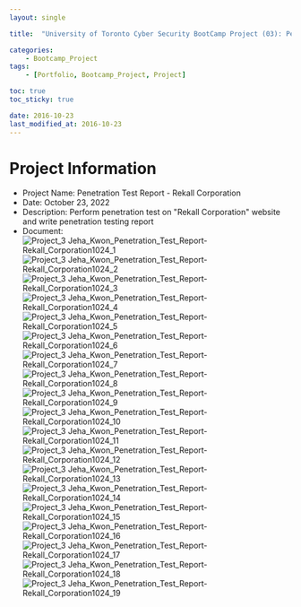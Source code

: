 ```yaml
---
layout: single

title:  "University of Toronto Cyber Security BootCamp Project (03): Penetration Test Report - Rekall Corporation"

categories:
    - Bootcamp_Project
tags:
    - [Portfolio, Bootcamp_Project, Project]

toc: true
toc_sticky: true

date: 2016-10-23
last_modified_at: 2016-10-23
---
```


# Project Information
- Project Name: Penetration Test Report - Rekall Corporation
- Date: October 23, 2022
- Description: Perform penetration test on "Rekall Corporation" website and write penetration testing report
- Document:  
![Project_3 Jeha_Kwon_Penetration_Test_Report-Rekall_Corporation1024_1](https://user-images.githubusercontent.com/116617643/199632461-37e301da-e6c3-4b90-b905-502928734f89.png)
![Project_3 Jeha_Kwon_Penetration_Test_Report-Rekall_Corporation1024_2](https://user-images.githubusercontent.com/116617643/199632462-6e1e0e39-a798-4778-ae50-a776733b9c3c.png)
![Project_3 Jeha_Kwon_Penetration_Test_Report-Rekall_Corporation1024_3](https://user-images.githubusercontent.com/116617643/199632463-5aa43a92-f53e-40e4-9b09-ad39e03635c1.png)
![Project_3 Jeha_Kwon_Penetration_Test_Report-Rekall_Corporation1024_4](https://user-images.githubusercontent.com/116617643/199632464-36f04e23-2907-40fa-abbf-8caefb89476c.png)
![Project_3 Jeha_Kwon_Penetration_Test_Report-Rekall_Corporation1024_5](https://user-images.githubusercontent.com/116617643/199632466-b4568fca-8d9d-4b96-ad64-13ac0820499e.png)
![Project_3 Jeha_Kwon_Penetration_Test_Report-Rekall_Corporation1024_6](https://user-images.githubusercontent.com/116617643/199632467-67d3de7a-c4bc-4822-b78c-9d61a473353e.png)
![Project_3 Jeha_Kwon_Penetration_Test_Report-Rekall_Corporation1024_7](https://user-images.githubusercontent.com/116617643/199632468-f4abb973-7db5-4414-aaf5-6d98e133019c.png)
![Project_3 Jeha_Kwon_Penetration_Test_Report-Rekall_Corporation1024_8](https://user-images.githubusercontent.com/116617643/199632442-b0025a3d-5ba8-49ae-83ba-ae17c0188fbe.png)
![Project_3 Jeha_Kwon_Penetration_Test_Report-Rekall_Corporation1024_9](https://user-images.githubusercontent.com/116617643/199632443-3005d11b-56f5-4e70-93a4-6a87eabef6d3.png)
![Project_3 Jeha_Kwon_Penetration_Test_Report-Rekall_Corporation1024_10](https://user-images.githubusercontent.com/116617643/199632444-4a09815b-a428-457b-8e71-390e12d3d7a9.png)
![Project_3 Jeha_Kwon_Penetration_Test_Report-Rekall_Corporation1024_11](https://user-images.githubusercontent.com/116617643/199632447-84b45c9e-4ccc-43d8-9061-00b5d4f2d10a.png)
![Project_3 Jeha_Kwon_Penetration_Test_Report-Rekall_Corporation1024_12](https://user-images.githubusercontent.com/116617643/199632448-ea144085-b212-4db0-8937-7c3619ee4b2f.png)
![Project_3 Jeha_Kwon_Penetration_Test_Report-Rekall_Corporation1024_13](https://user-images.githubusercontent.com/116617643/199632449-72239fbd-bcc6-4639-9a69-9c2467403d1b.png)
![Project_3 Jeha_Kwon_Penetration_Test_Report-Rekall_Corporation1024_14](https://user-images.githubusercontent.com/116617643/199632451-1e60b31c-2eae-44a5-9f5b-f3657da2c973.png)
![Project_3 Jeha_Kwon_Penetration_Test_Report-Rekall_Corporation1024_15](https://user-images.githubusercontent.com/116617643/199632452-f1efda2e-dc4c-4e65-9905-e54892e66788.png)
![Project_3 Jeha_Kwon_Penetration_Test_Report-Rekall_Corporation1024_16](https://user-images.githubusercontent.com/116617643/199632453-0a0d7a18-7efc-4512-9cdd-6c8993fb308a.png)
![Project_3 Jeha_Kwon_Penetration_Test_Report-Rekall_Corporation1024_17](https://user-images.githubusercontent.com/116617643/199632456-cc770c37-512d-4df8-ab9e-454c490c95a9.png)
![Project_3 Jeha_Kwon_Penetration_Test_Report-Rekall_Corporation1024_18](https://user-images.githubusercontent.com/116617643/199632458-e296f984-8a9f-4815-8b34-047e29ec6c71.png)
![Project_3 Jeha_Kwon_Penetration_Test_Report-Rekall_Corporation1024_19](https://user-images.githubusercontent.com/116617643/199632460-c33449f5-7837-457d-aa01-d34fee89f638.png)
